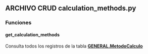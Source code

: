 ## ARCHIVO CRUD calculation_methods.py

### Funciones
#### get_calculation_methods

Consulta todos los registros de la tabla <a href="../../../../../sistema/direccion/direccion/#generalproducto"> 
    <strong>GENERAL.MetodoCalculo</strong>
  </a>